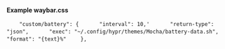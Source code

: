 **Example waybar.css**

`    "custom/battery": {`
`      "interval": 10,'`
`      "return-type": "json",`
`      "exec": "~/.config/hypr/themes/Mocha/battery-data.sh",`
`      "format": "{text}%"`
`    },`
